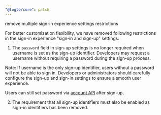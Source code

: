 ```yaml
---
"@logto/core": patch
---
```


remove multiple sign-in experience settings restrictions

For better customization flexibility, we have removed following restrictions in the sign-in experience "sign-in and sign-up" settings:

1. The `password` field in sign-up settings is no longer required when username is set as the sign-up identifier. Developers may request a username without requiring a password during the sign-up process.

Note: If username is the only sign-up identifier, users without a password will not be able to sign in. Developers or administrators should carefully configure the sign-up and sign-in settings to ensure a smooth user experience.

Users can still set password via [account API](https://docs.logto.io/end-user-flows/account-settings/by-account-api) after sign-up.

2. The requirement that all sign-up identifiers must also be enabled as sign-in identifiers has been removed.
